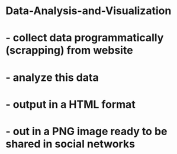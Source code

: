 # Data-Analysis-and-Visualization
# - collect data programmatically (scrapping) from website
# - analyze this data 
# - output in a HTML format
# - out in a PNG image ready to be shared in social networks
